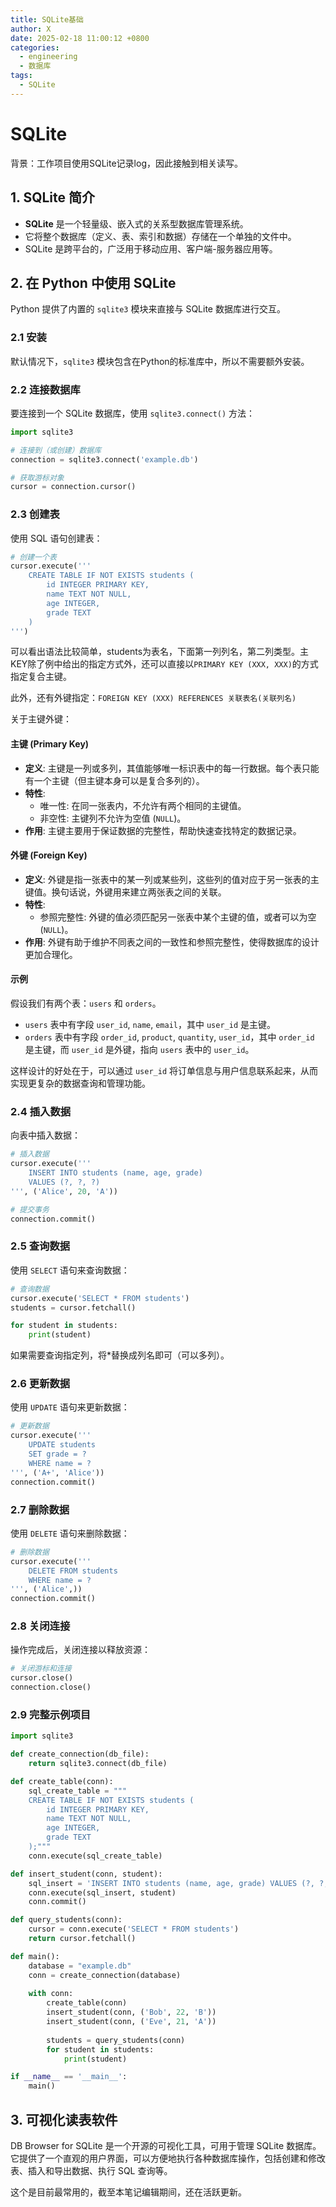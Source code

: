 ```yaml
---
title: SQLite基础
author: X
date: 2025-02-18 11:00:12 +0800
categories:
  - engineering
  - 数据库
tags:
  - SQLite
---
```

# SQLite
背景：工作项目使用SQLite记录log，因此接触到相关读写。

## 1. SQLite 简介
- **SQLite** 是一个轻量级、嵌入式的关系型数据库管理系统。
- 它将整个数据库（定义、表、索引和数据）存储在一个单独的文件中。
- SQLite 是跨平台的，广泛用于移动应用、客户端-服务器应用等。

## 2. 在 Python 中使用 SQLite
Python 提供了内置的 `sqlite3` 模块来直接与 SQLite 数据库进行交互。

### 2.1 安装
默认情况下，`sqlite3` 模块包含在Python的标准库中，所以不需要额外安装。

### 2.2 连接数据库
要连接到一个 SQLite 数据库，使用 `sqlite3.connect()` 方法：
```python
import sqlite3

# 连接到（或创建）数据库
connection = sqlite3.connect('example.db')

# 获取游标对象
cursor = connection.cursor()
```

### 2.3 创建表
使用 SQL 语句创建表：
```python
# 创建一个表
cursor.execute('''
    CREATE TABLE IF NOT EXISTS students (
        id INTEGER PRIMARY KEY,
        name TEXT NOT NULL,
        age INTEGER,
        grade TEXT
    )
''')
```
可以看出语法比较简单，students为表名，下面第一列列名，第二列类型。主KEY除了例中给出的指定方式外，还可以直接以`PRIMARY KEY (XXX, XXX)`的方式指定复合主键。

此外，还有外键指定：`FOREIGN KEY (XXX) REFERENCES 关联表名(关联列名)`

关于主键外键：

#### 主键 (Primary Key)

- **定义**: 主键是一列或多列，其值能够唯一标识表中的每一行数据。每个表只能有一个主键（但主键本身可以是复合多列的）。
- **特性**:
  - 唯一性: 在同一张表内，不允许有两个相同的主键值。
  - 非空性: 主键列不允许为空值 (`NULL`)。
- **作用**: 主键主要用于保证数据的完整性，帮助快速查找特定的数据记录。

#### 外键 (Foreign Key)

- **定义**: 外键是指一张表中的某一列或某些列，这些列的值对应于另一张表的主键值。换句话说，外键用来建立两张表之间的关联。
- **特性**:
  - 参照完整性: 外键的值必须匹配另一张表中某个主键的值，或者可以为空 (`NULL`)。
- **作用**: 外键有助于维护不同表之间的一致性和参照完整性，使得数据库的设计更加合理化。

#### 示例

假设我们有两个表：`users` 和 `orders`。

- `users` 表中有字段 `user_id`, `name`, `email`，其中 `user_id` 是主键。
- `orders` 表中有字段 `order_id`, `product`, `quantity`, `user_id`，其中 `order_id` 是主键，而 `user_id` 是外键，指向 `users` 表中的 `user_id`。

这样设计的好处在于，可以通过 `user_id` 将订单信息与用户信息联系起来，从而实现更复杂的数据查询和管理功能。

### 2.4 插入数据
向表中插入数据：
```python
# 插入数据
cursor.execute('''
    INSERT INTO students (name, age, grade)
    VALUES (?, ?, ?)
''', ('Alice', 20, 'A'))

# 提交事务
connection.commit()
```

### 2.5 查询数据
使用 `SELECT` 语句来查询数据：
```python
# 查询数据
cursor.execute('SELECT * FROM students')
students = cursor.fetchall()

for student in students:
    print(student)
```
如果需要查询指定列，将\*替换成列名即可（可以多列）。
### 2.6 更新数据
使用 `UPDATE` 语句来更新数据：
```python
# 更新数据
cursor.execute('''
    UPDATE students
    SET grade = ?
    WHERE name = ?
''', ('A+', 'Alice'))
connection.commit()
```

### 2.7 删除数据
使用 `DELETE` 语句来删除数据：
```python
# 删除数据
cursor.execute('''
    DELETE FROM students
    WHERE name = ?
''', ('Alice',))
connection.commit()
```

### 2.8 关闭连接
操作完成后，关闭连接以释放资源：
```python
# 关闭游标和连接
cursor.close()
connection.close()
```

### 2.9 完整示例项目
```python
import sqlite3

def create_connection(db_file):
    return sqlite3.connect(db_file)

def create_table(conn):
    sql_create_table = """
    CREATE TABLE IF NOT EXISTS students (
        id INTEGER PRIMARY KEY,
        name TEXT NOT NULL,
        age INTEGER,
        grade TEXT
    );"""
    conn.execute(sql_create_table)

def insert_student(conn, student):
    sql_insert = 'INSERT INTO students (name, age, grade) VALUES (?, ?, ?)'
    conn.execute(sql_insert, student)
    conn.commit()

def query_students(conn):
    cursor = conn.execute('SELECT * FROM students')
    return cursor.fetchall()

def main():
    database = "example.db"
    conn = create_connection(database)
    
    with conn:
        create_table(conn)
        insert_student(conn, ('Bob', 22, 'B'))
        insert_student(conn, ('Eve', 21, 'A'))
        
        students = query_students(conn)
        for student in students:
            print(student)

if __name__ == '__main__':
    main()
```

## 3. 可视化读表软件
DB Browser for SQLite 是一个开源的可视化工具，可用于管理 SQLite 数据库。它提供了一个直观的用户界面，可以方便地执行各种数据库操作，包括创建和修改表、插入和导出数据、执行 SQL 查询等。

这个是目前最常用的，截至本笔记编辑期间，还在活跃更新。